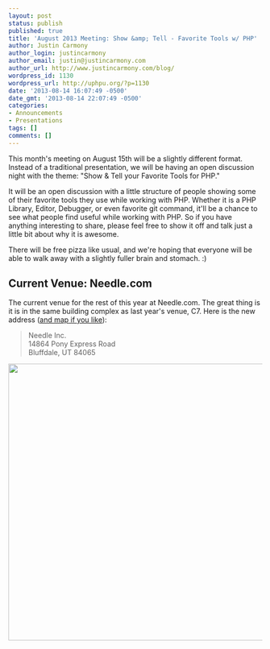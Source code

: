 ```yaml
---
layout: post
status: publish
published: true
title: 'August 2013 Meeting: Show &amp; Tell - Favorite Tools w/ PHP'
author: Justin Carmony
author_login: justincarmony
author_email: justin@justincarmony.com
author_url: http://www.justincarmony.com/blog/
wordpress_id: 1130
wordpress_url: http://uphpu.org/?p=1130
date: '2013-08-14 16:07:49 -0500'
date_gmt: '2013-08-14 22:07:49 -0500'
categories:
- Announcements
- Presentations
tags: []
comments: []
---
```

<p>This month's meeting on August 15th will be a slightly different format. Instead of a traditional presentation, we will be having an open discussion night with the theme: "Show &amp; Tell your Favorite Tools for PHP."</p>
<p>It will be an open discussion with a little structure of people showing some of their favorite tools they use while working with PHP. Whether it is a PHP Library, Editor, Debugger, or even favorite git command, it'll be a chance to see what people find useful while working with PHP. So if you have anything interesting to share, please feel free to show it off and talk just a little bit about why it is awesome.</p>
<p>There will be free pizza like usual, and we're hoping that everyone will be able to walk away with a slightly fuller brain and stomach. :)</p>
<h2>Current Venue: Needle.com</h2>
<p>The current venue for the rest of this year at Needle.com. The great thing is it is in the same building complex as last year's venue, C7. Here is the new address (<a href="http://www.needle.com/contact.html">and map if you like</a>):</p>
<blockquote><p>Needle Inc.<br />
14864 Pony Express Road<br />
Bluffdale, UT 84065</p></blockquote>
<p><img class="alignnone" alt="" src="http://df7xs8p1yjitw.cloudfront.net/partners/needle/site/contact-directions.jpg" width="600" height="550" /></p>
